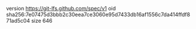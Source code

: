 version https://git-lfs.github.com/spec/v1
oid sha256:7e07475d3bbb2c30eea7ce3060e95d7433db16af1556c7da414ffdf871ad5c04
size 646
